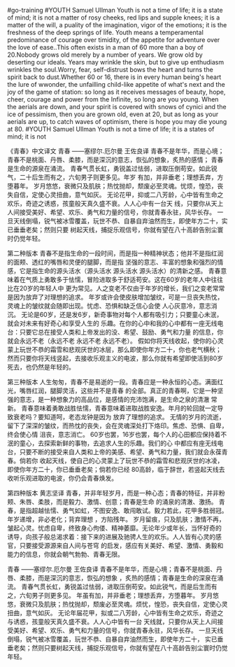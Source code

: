 #go-training
#YOUTH
Samuel Ullman
Youth is not a time of life; it is a state of mind; it is not a matter of rosy cheeks, red lips 
and supple knees; it is a matter of the will, a puality of the imagination,  vigor of the emotions;
it is the freshness of the deep springs of life.
Youth means a temperamental predominance of courage over timidity, of the appetite for adventure
over the love of ease..This often exists in a man of 60 more than a boy of 20.Nobody grows old merely 
by a number of years. We grow old by deserting our ideals.
Years may wrinkle the skin, but to give up enthudiasm wrinkles the soul.Worry, fear, self-distrust 
bows the heart and turns the spirit back to dust.Whether  60 or 16, there is in every human being's 
heart the lure of wwonder, the unfailling child-like appetite of what's next and the joy of the 
game of station: so long as it receives messages of beauty, hope, cheer, courage and power from 
the Infinite, so long are you young.
When the aerials are down, and your spirit is covered with snows of cynici and the ice of 
pessimism, then you are grown old, even at 20, but as long as your aerials are up, to catch waves 
of optimism, there is hope you may die young at 80.
#YOUTH
Samuel Ullman
Youth is not a time of life; it is a states of mind; it is not

《青春》中文译文
青春
——塞缪尔.厄尔曼
王佐良译
青春不是年华，而是心境；青春不是桃面、丹唇、柔膝，而是深沉的意志，恢弘的想象，炙热的感情；
青春是生命的源泉在涌流。
青春气贯长虹，勇锐盖过怯弱，进取压倒苟安。如此锐气，二十后生而有之，六旬男子则更多见。年岁
有加，并非垂老；理想丢弃，方堕暮年。
岁月悠悠，衰微只及肌肤；热忱抛却，颓废必至灵魂。忧烦，惶恐，丧失自信，定使心灵扭曲，意气如灰。
无论花甲，抑或二八芳龄，心中皆有生命之欢乐，奇迹之诱惑，孩童般天真久盛不衰。人人心中有一台天
线，只要你从天上人间接受美好、希望、欢乐、勇气和力量的信号，你就青春永驻，风华长存。
一旦天线倒塌，锐气被冰雪覆盖，玩世不恭、自暴自弃油然而生，即使年方二十，实已垂垂老矣；然则只要
树起天线，捕捉乐观信号，你就有望在八十高龄告别尘寰时仍觉年轻。

第二种版本
青春不是指生命的一段时间，而是指一种精神状态；他并不是指红润的面颊、透红的嘴唇和灵便的腿脚，而是指
坚强的意志、丰富的想象和强烈的情感，它是指生命的源头活水（源头活水 源头活水 源头活水）的清新之感。
青春意味着在气质上勇敢多于怯懦，冒险进取多于舒适苟安。这在60岁的老年人中往往比在20岁的年轻人中
更为常见。人之变老不仅由于年岁的增长，我们之变老常常是因为放弃了对理想的追求。
年岁或许会使皮肤增加皱纹，可是一旦丧失热忱，灵魂上的皱纹就会随即出现。忧虑、恐惧和缺乏信心会使
人心灰意冷，意志消沉。
无论是60岁，还是发6岁，新奇事物对每个人都有吸引力；只要童心未泯，就会对未来有好奇心和享受人生的
乐趣。在你的心中和我的心中都有一座无线电台：只要它总在接受人类和上帝发出的没、希望、鼓励、勇气和力量
的信息，你就会永远不老（永远不老 永远不老 永远不老）。
假如你将天线收起，使你的心灵蒙上玩世不恭的霜雪和悲观厌世的冰层，那么即使你年方二十，你也老气横秋；
然而只要你将天线竖起，去接收乐观主义的电波，那么你就有希望即使活到80岁死去，也仍然是年轻的。

第三种版本
人生匆匆，青春不是易逝的一段。青春应是一种永恒的心态。满面红光，嘴唇红润，腿脚灵活，这些并不是青春
的全部。真正的青春啊，它是一种坚强的意志，是一种想象力的高品位，是感情的充沛饱满，是生命之泉的清澈
常新。
青春意味着勇敢战胜怯懦，青春意味着进取战胜安逸。年月的轮回就一定导致衰老吗？要知道呵，老态龙钟是因为
放弃了理想的追求。
无情的岁月的流逝，留下了深深的皱纹，而热忱的丧失，会在灵魂深处打下烙印。焦虑、恐惧、自卑，终会使心情
沮丧，意志消亡。
60岁也罢，16岁也罢，每个人的心田都应保持着不泯的童心，去探索新鲜的事物，去追求人生的乐趣。我们的心
中都应有座无线电台，只要不断的接受来自人类和上帝的美感、希望、勇气和力量，我们就会永葆青春。倘若你
收起天线，使自己的心灵蒙上了玩世不恭的霜雪和悲观厌世的冰凌，即使你年方二十，你已垂垂老矣；倘若你已经
80高龄，临于辞世，若竖起天线去收听乐观进取的电波，你仍会青春焕发。

第四种版本
黄志坚译
青春，并非年轻岁月，而是一种心态；青春的特征，并非粉颊、朱唇、柔肢，而是毅力、激情、创意；青春是生命
的涌泉的清澈、激扬。
青春，是指超越怯懦、勇气如虹，不图安逸、敢闯敢试。毅力若此，花甲多胜弱冠。年岁递增，非必老化；背弃理想
，方陷残年。
岁月留痕，只及肌肤；激情不再，皱起心灵。忧虑自卑，终致身心佝偻、精神萎靡。无论年少或年长，当怀好奇的
诱导，向孩子般总渴求着：接下来的进展及驰骋人生的欢乐。人人皆有心灵的感官，只要接受源源来自人间与苍穹
的启发，感应有关美好、希望、激情、勇毅和能力的信息，你就会朝气勃勃、青春无限。

青春
——塞缪尔.厄尔曼
王佐良译
青春不是年华，而是心境；青春不是桃面、丹唇、柔膝，而是深沉的意志，恢弘的想象
，炙热的感情；青春是生命的深泉在涌流。
青春气贯长虹，勇锐盖过怯弱，进取压倒苟安。如此锐气，而是后生而有之，六旬男子则更多见。
年虽有加，并非垂老；理想丢弃，方堕暮年。
岁月悠悠，衰微只及肌肤；热忱抛却，颓废必至灵魂。烦忧，惶恐，丧失自信，定使心灵扭曲，意气如灰。
无论年届花甲，拟或二八芳龄，心中皆有生命之欢乐，奇迹之与诱惑，孩童般天真久盛不衰。人人心中皆有一台
天线就，只要你从天上人间接受美好、希望、欢乐、勇气和力量的信号，你就青春永驻，风华长存。
一旦天线倒塌，锐气被冰雪覆盖，玩世不恭、自暴自弃油然而生，即使年方二十，
实已垂垂老矣；然则只要树起天线，捕捉乐观信号，你就有望在八十高龄告别尘寰时仍觉年轻。